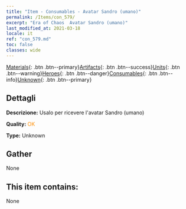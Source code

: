 ```yaml
---
title: "Item - Consumables - Avatar Sandro (umano)"
permalink: /Items/con_579/
excerpt: "Era of Chaos  Avatar Sandro (umano)"
last_modified_at: 2021-03-18
locale: it
ref: "con_579.md"
toc: false
classes: wide
---
```

 [Materials](/it/Items/){: .btn .btn--primary}[Artifacts](/it/Items/Artifacts/){: .btn .btn--success}[Units](/it/Items/Units/){: .btn .btn--warning}[Heroes](/it/Items/Heroes/){: .btn .btn--danger}[Consumables](/it/Items/Consumables/){: .btn .btn--info}[Unknown](/it/Items/Unknown/){: .btn .btn--primary}

## Dettagli
 **Descrizione:** Usalo per ricevere l'avatar Sandro (umano)

 **Quality:** <span style="color: #FF8C00">OK</span>

 **Type:** Unknown

## Gather

  None

## This item contains:

  None

